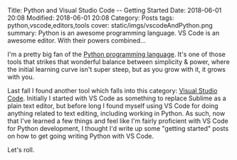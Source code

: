 Title: Python and Visual Studio Code -- Getting Started
Date: 2018-06-01 20:08
Modified: 2018-06-01 20:08
Category: Posts
tags: python,vscode,editors,tools
cover: static/imgs/vscodeAndPython.png
summary: Python is an awesome programming language. VS Code is an awesome editor. With their powers combined...

I'm a pretty big fan of the [Python programming language](https://www.python.org).  It's one
of those tools that strikes that wonderful balance between simplicity & power, where the
initial learning curve isn't super steep, but as you grow with it, it grows with you.

Last fall I found another tool which falls into this category:
[Visual Studio Code](https://code.visualstudio.com).  Initially I started with VS Code as
something to replace Sublime as a plain text editor, but before long I found myself using
VS Code for doing anything related to text editing, including working in Python.  As such,
now that I've learned a few things and feel like I'm fairly proficient with VS Code for
Python development, I thought I'd write up some "getting started" posts on how to get going
writing Python with VS Code.

Let's roll.
